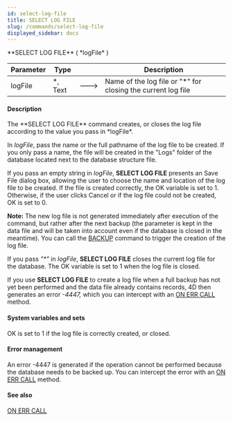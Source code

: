```yaml
---
id: select-log-file
title: SELECT LOG FILE
slug: /commands/select-log-file
displayed_sidebar: docs
---
```


<!--REF #_command_.SELECT LOG FILE.Syntax-->**SELECT LOG FILE** ( *logFile* )<!-- END REF-->
<!--REF #_command_.SELECT LOG FILE.Params-->
| Parameter | Type |  | Description |
| --- | --- | --- | --- |
| logFile | *, Text | &#x1F852; | Name of the log file or "*" for closing the current log file |

<!-- END REF-->

#### Description 

<!--REF #_command_.SELECT LOG FILE.Summary-->The **SELECT LOG FILE** command creates, or closes the log file according to the value you pass in *logFile*.<!-- END REF-->

In *logFile*, pass the name or the full pathname of the log file to be created. If you only pass a name, the file will be created in the "Logs" folder of the database located next to the database structure file.

If you pass an empty string in *logFile*, **SELECT LOG FILE** presents an Save File dialog box, allowing the user to choose the name and location of the log file to be created. If the file is created correctly, the OK variable is set to 1\. Otherwise, if the user clicks Cancel or if the log file could not be created, OK is set to 0.

**Note:** The new log file is not generated immediately after execution of the command, but rather after the next backup (the parameter is kept in the data file and will be taken into account even if the database is closed in the meantime). You can call the [BACKUP](backup.md) command to trigger the creation of the log file.

If you pass *"\*"* in *logFile*, **SELECT LOG FILE** closes the current log file for the database. The OK variable is set to 1 when the log file is closed.

If you use **SELECT LOG FILE** to create a log file when a full backup has not yet been performed and the data file already contains records, 4D then generates an error *\-4447,* which you can intercept with an [ON ERR CALL](on-err-call.md) method.

#### System variables and sets 

OK is set to 1 if the log file is correctly created, or closed.

#### Error management 

An error -4447 is generated if the operation cannot be performed because the database needs to be backed up. You can intercept the error with an [ON ERR CALL](on-err-call.md) method. 

#### See also 

[ON ERR CALL](on-err-call.md)  